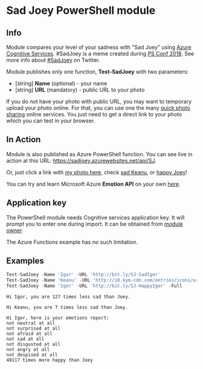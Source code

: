 # Sad Joey PowerShell module

## Info

Module compares your level of your sadness with "Sad Joey" using [Azure Cognitive Services](https://azure.microsoft.com/en-us/services/cognitive-services/). #SadJoey is a meme created during [PS Conf 2018](http://www.psconf.eu/). See more info about [#SadJoey](https://twitter.com/hashtag/SadJoey) on Twitter.

Module publishes only one function, **Test-SadJoey** with two parameters:
- [string] **Name** (optional) - your name
- [string] **URL** (mandatory) - public URL to your photo

If you do not have your photo with public URL, you may want to temporary upload your photo online.
For that, you can use one the many [quick photo sharing](https://www.bing.com/search?q=quick+image+sharing) online services. You just need to get a direct link to your photo which you can test in your browser.

## In Action

Module is also published as Azure PowerShell function. You can see live in action at this URL: https://sadjoey.azurewebsites.net/api/SJ.

Or, just click a link with [my photo here](https://sadjoey.azurewebsites.net/api/SJ?Name=Igor&URL=URL=https%3A%2F%2Fgithub.com%2Firicigor%2FSadJoey%2Fraw%2Fmaster%2Fimg%2FSadIgor.jpg), check [sad Keanu](https://sadjoey.azurewebsites.net/api/SJ?Name=Keanu&URL=http%3A%2F%2Fi0.kym-cdn.com%2Fentries%2Ficons%2Foriginal%2F000%2F002%2F862%2FSadKeanu.jpg), or [happy Joey](https://sadjoey.azurewebsites.net/api/SJ?Name=Happy+Joey&URL=https%3A%2F%2Fgithub.com%2Firicigor%2FSadJoey%2Fraw%2Fmaster%2Fimg%2FHappyJoey.jpg)!

You can try and learn Microsoft Azure **Emotion API** on your own [here](https://azure.microsoft.com/en-us/services/cognitive-services/emotion/).

## Application key

The PowerShell module needs Cognitive services application key. It will prompt you to enter one during import. It can be obtained from [module owner](mailto:iricigor@gmail.com?Subject=TestSadJoeyAppKey).

The Azure Functions example has no such limitation.

## Examples

```PowerShell
Test-SadJoey -Name 'Igor' -URL 'http://bit.ly/SJ-SadIgor'
Test-SadJoey -Name 'Keanu' -URL 'http://i0.kym-cdn.com/entries/icons/original/000/002/862/SadKeanu.jpg'
Test-SadJoey -Name 'Igor' -URL 'http://bit.ly/SJ-HappyIgor' -Full
```

```
Hi Igor, you are 127 times less sad than Joey.

Hi Keanu, you are 7 times less sad than Joey.

Hi Igor, here is your emotions report:
not neutral at all
not surprised at all
not afraid at all
not sad at all
not disgusted at all
not angry at all
not despised at all
40117 times more happy than Joey
```
